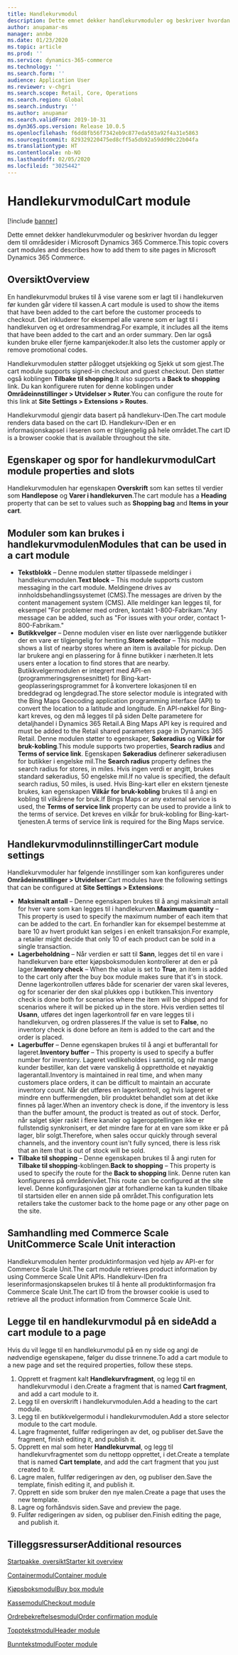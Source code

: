 ```yaml
---
title: Handlekurvmodul
description: Dette emnet dekker handlekurvmoduler og beskriver hvordan du legger dem til områdesider i Microsoft Dynamics 365 Commerce.
author: anupamar-ms
manager: annbe
ms.date: 01/23/2020
ms.topic: article
ms.prod: ''
ms.service: dynamics-365-commerce
ms.technology: ''
ms.search.form: ''
audience: Application User
ms.reviewer: v-chgri
ms.search.scope: Retail, Core, Operations
ms.search.region: Global
ms.search.industry: ''
ms.author: anupamar
ms.search.validFrom: 2019-10-31
ms.dyn365.ops.version: Release 10.0.5
ms.openlocfilehash: f6dd8fb56f7342eb9c877eda503a92f4a31e5863
ms.sourcegitcommit: 829329220475ed8cff5a5db92a59dd90c22b04fa
ms.translationtype: HT
ms.contentlocale: nb-NO
ms.lasthandoff: 02/05/2020
ms.locfileid: "3025442"
---
```

# <a name="cart-module"></a><span data-ttu-id="1e002-103">Handlekurvmodul</span><span class="sxs-lookup"><span data-stu-id="1e002-103">Cart module</span></span>


[!include [banner](includes/banner.md)]

<span data-ttu-id="1e002-104">Dette emnet dekker handlekurvmoduler og beskriver hvordan du legger dem til områdesider i Microsoft Dynamics 365 Commerce.</span><span class="sxs-lookup"><span data-stu-id="1e002-104">This topic covers cart modules and describes how to add them to site pages in Microsoft Dynamics 365 Commerce.</span></span>

## <a name="overview"></a><span data-ttu-id="1e002-105">Oversikt</span><span class="sxs-lookup"><span data-stu-id="1e002-105">Overview</span></span>

<span data-ttu-id="1e002-106">En handlekurvmodul brukes til å vise varene som er lagt til i handlekurven før kunden går videre til kassen.</span><span class="sxs-lookup"><span data-stu-id="1e002-106">A cart module is used to show the items that have been added to the cart before the customer proceeds to checkout.</span></span> <span data-ttu-id="1e002-107">Det inkluderer for eksempel alle varene som er lagt til i handlekurven og et ordresammendrag.</span><span class="sxs-lookup"><span data-stu-id="1e002-107">For example, it includes all the items that have been added to the cart and an order summary.</span></span> <span data-ttu-id="1e002-108">Den lar også kunden bruke eller fjerne kampanjekoder.</span><span class="sxs-lookup"><span data-stu-id="1e002-108">It also lets the customer apply or remove promotional codes.</span></span>

<span data-ttu-id="1e002-109">Handlekurvmodulen støtter pålogget utsjekking og Sjekk ut som gjest.</span><span class="sxs-lookup"><span data-stu-id="1e002-109">The cart module supports signed-in checkout and guest checkout.</span></span> <span data-ttu-id="1e002-110">Den støtter også koblingen **Tilbake til shopping**.</span><span class="sxs-lookup"><span data-stu-id="1e002-110">It also supports a **Back to shopping** link.</span></span> <span data-ttu-id="1e002-111">Du kan konfigurere ruten for denne koblingen under **Områdeinnstillinger \> Utvidelser \> Ruter**.</span><span class="sxs-lookup"><span data-stu-id="1e002-111">You can configure the route for this link at **Site Settings \> Extensions \> Routes**.</span></span>

<span data-ttu-id="1e002-112">Handlekurvmodul gjengir data basert på handlekurv-IDen.</span><span class="sxs-lookup"><span data-stu-id="1e002-112">The cart module renders data based on the cart ID.</span></span> <span data-ttu-id="1e002-113">Handlekurv-IDen er en informasjonskapsel i leseren som er tilgjengelig på hele området.</span><span class="sxs-lookup"><span data-stu-id="1e002-113">The cart ID is a browser cookie that is available throughout the site.</span></span>

## <a name="cart-module-properties-and-slots"></a><span data-ttu-id="1e002-114">Egenskaper og spor for handlekurvmodul</span><span class="sxs-lookup"><span data-stu-id="1e002-114">Cart module properties and slots</span></span>

<span data-ttu-id="1e002-115">Handlekurvmodulen har egenskapen **Overskrift** som kan settes til verdier som **Handlepose** og **Varer i handlekurven**.</span><span class="sxs-lookup"><span data-stu-id="1e002-115">The cart module has a **Heading** property that can be set to values such as **Shopping bag** and **Items in your cart**.</span></span> 

## <a name="modules-that-can-be-used-in-a-cart-module"></a><span data-ttu-id="1e002-116">Moduler som kan brukes i handlekurvmodulen</span><span class="sxs-lookup"><span data-stu-id="1e002-116">Modules that can be used in a cart module</span></span>

- <span data-ttu-id="1e002-117">**Tekstblokk** – Denne modulen støtter tilpassede meldinger i handlekurvmodulen.</span><span class="sxs-lookup"><span data-stu-id="1e002-117">**Text block** – This module supports custom messaging in the cart module.</span></span> <span data-ttu-id="1e002-118">Meldingene drives av innholdsbehandlingssystemet (CMS).</span><span class="sxs-lookup"><span data-stu-id="1e002-118">The messages are driven by the content management system (CMS).</span></span> <span data-ttu-id="1e002-119">Alle meldinger kan legges til, for eksempel "For problemer med ordren, kontakt 1-800-Fabrikam."</span><span class="sxs-lookup"><span data-stu-id="1e002-119">Any message can be added, such as "For issues with your order, contact 1-800-Fabrikam."</span></span>
- <span data-ttu-id="1e002-120">**Butikkvelger** – Denne modulen viser en liste over nærliggende butikker der en vare er tilgjengelig for henting.</span><span class="sxs-lookup"><span data-stu-id="1e002-120">**Store selector** – This module shows a list of nearby stores where an item is available for pickup.</span></span> <span data-ttu-id="1e002-121">Den lar brukere angi en plassering for å finne butikker i nærheten.</span><span class="sxs-lookup"><span data-stu-id="1e002-121">It lets users enter a location to find stores that are nearby.</span></span> <span data-ttu-id="1e002-122">Butikkvelgermodulen er integrert med API-en (programmeringsgrensesnittet) for Bing-kart-geoplasseringsprogrammet for å konvertere lokasjonen til en breddegrad og lengdegrad.</span><span class="sxs-lookup"><span data-stu-id="1e002-122">The store selector module is integrated with the Bing Maps Geocoding application programming interface (API) to convert the location to a latitude and longitude.</span></span> <span data-ttu-id="1e002-123">En API-nøkkel for Bing-kart kreves, og den må legges til på siden Delte parametere for detaljhandel i Dynamics 365 Retail.</span><span class="sxs-lookup"><span data-stu-id="1e002-123">A Bing Maps API key is required and must be added to the Retail shared parameters page in Dynamics 365 Retail.</span></span> <span data-ttu-id="1e002-124">Denne modulen støtter to egenskaper, **Søkeradius** og **Vilkår for bruk-kobling**.</span><span class="sxs-lookup"><span data-stu-id="1e002-124">This module supports two properties, **Search radius** and **Terms of service link**.</span></span> <span data-ttu-id="1e002-125">Egenskapen **Søkeradius** definerer søkeradiusen for butikker i engelske mil.</span><span class="sxs-lookup"><span data-stu-id="1e002-125">The **Search radius** property defines the search radius for stores, in miles.</span></span> <span data-ttu-id="1e002-126">Hvis ingen verdi er angitt, brukes standard søkeradius, 50 engelske mil.</span><span class="sxs-lookup"><span data-stu-id="1e002-126">If no value is specified, the default search radius, 50 miles, is used.</span></span> <span data-ttu-id="1e002-127">Hvis Bing-kart eller en ekstern tjeneste brukes, kan egenskapen **Vilkår for bruk-kobling** brukes til å angi en kobling til vilkårene for bruk.</span><span class="sxs-lookup"><span data-stu-id="1e002-127">If Bings Maps or any external service is used, the **Terms of service link** property can be used to provide a link to the terms of service.</span></span> <span data-ttu-id="1e002-128">Det kreves en vilkår for bruk-kobling for Bing-kart-tjenesten.</span><span class="sxs-lookup"><span data-stu-id="1e002-128">A terms of service link is required for the Bing Maps service.</span></span> 

## <a name="cart-module-settings"></a><span data-ttu-id="1e002-129">Handlekurvmodulinnstillinger</span><span class="sxs-lookup"><span data-stu-id="1e002-129">Cart module settings</span></span>

<span data-ttu-id="1e002-130">Handlekurvmoduler har følgende innstillinger som kan konfigureres under **Områdeinnstillinger \> Utvidelser**:</span><span class="sxs-lookup"><span data-stu-id="1e002-130">Cart modules have the following settings that can be configured at **Site Settings \> Extensions**:</span></span>

- <span data-ttu-id="1e002-131">**Maksimalt antall** – Denne egenskapen brukes til å angi maksimalt antall for hver vare som kan legges til i handlekurven.</span><span class="sxs-lookup"><span data-stu-id="1e002-131">**Maximum quantity** – This property is used to specify the maximum number of each item that can be added to the cart.</span></span> <span data-ttu-id="1e002-132">En forhandler kan for eksempel bestemme at bare 10 av hvert produkt kan selges i en enkelt transaksjon.</span><span class="sxs-lookup"><span data-stu-id="1e002-132">For example, a retailer might decide that only 10 of each product can be sold in a single transaction.</span></span>
- <span data-ttu-id="1e002-133">**Lagerbeholdning** – Når verdien er satt til **Sann**, legges det til en vare i handlekurven bare etter kjøpsboksmodulen kontrollerer at den er på lager.</span><span class="sxs-lookup"><span data-stu-id="1e002-133">**Inventory check** – When the value is set to **True**, an item is added to the cart only after the buy box module makes sure that it's in stock.</span></span> <span data-ttu-id="1e002-134">Denne lagerkontrollen utføres både for scenarier der varen skal leveres, og for scenarier der den skal plukkes opp i butikken.</span><span class="sxs-lookup"><span data-stu-id="1e002-134">This inventory check is done both for scenarios where the item will be shipped and for scenarios where it will be picked up in the store.</span></span> <span data-ttu-id="1e002-135">Hvis verdien settes til **Usann**, utføres det ingen lagerkontroll før en vare legges til i handlekurven, og ordren plasseres.</span><span class="sxs-lookup"><span data-stu-id="1e002-135">If the value is set to **False**, no inventory check is done before an item is added to the cart and the order is placed.</span></span>
- <span data-ttu-id="1e002-136">**Lagerbuffer** – Denne egenskapen brukes til å angi et bufferantall for lageret.</span><span class="sxs-lookup"><span data-stu-id="1e002-136">**Inventory buffer** – This property is used to specify a buffer number for inventory.</span></span> <span data-ttu-id="1e002-137">Lageret vedlikeholdes i sanntid, og når mange kunder bestiller, kan det være vanskelig å opprettholde et nøyaktig lagerantall.</span><span class="sxs-lookup"><span data-stu-id="1e002-137">Inventory is maintained in real time, and when many customers place orders, it can be difficult to maintain an accurate inventory count.</span></span> <span data-ttu-id="1e002-138">Når det utføres en lagerkontroll, og hvis lageret er mindre enn buffermengden, blir produktet behandlet som at det ikke finnes på lager.</span><span class="sxs-lookup"><span data-stu-id="1e002-138">When an inventory check is done, if the inventory is less than the buffer amount, the product is treated as out of stock.</span></span> <span data-ttu-id="1e002-139">Derfor, når salget skjer raskt i flere kanaler og lageropptellingen ikke er fullstendig synkronisert, er det mindre fare for at en vare som ikke er på lager, blir solgt.</span><span class="sxs-lookup"><span data-stu-id="1e002-139">Therefore, when sales occur quickly through several channels, and the inventory count isn't fully synced, there is less risk that an item that is out of stock will be sold.</span></span>
- <span data-ttu-id="1e002-140">**Tilbake til shopping** – Denne egenskapen brukes til å angi ruten for **Tilbake til shopping**-koblingen.</span><span class="sxs-lookup"><span data-stu-id="1e002-140">**Back to shopping** – This property is used to specify the route for the **Back to shopping** link.</span></span> <span data-ttu-id="1e002-141">Denne ruten kan konfigureres på områdenivået.</span><span class="sxs-lookup"><span data-stu-id="1e002-141">This route can be configured at the site level.</span></span> <span data-ttu-id="1e002-142">Denne konfigurasjonen gjør at forhandlerne kan ta kunden tilbake til startsiden eller en annen side på området.</span><span class="sxs-lookup"><span data-stu-id="1e002-142">This configuration lets retailers take the customer back to the home page or any other page on the site.</span></span>

## <a name="commerce-scale-unit-interaction"></a><span data-ttu-id="1e002-143">Samhandling med Commerce Scale Unit</span><span class="sxs-lookup"><span data-stu-id="1e002-143">Commerce Scale Unit interaction</span></span>

<span data-ttu-id="1e002-144">Handlekurvmodulen henter produktinformasjon ved hjelp av API-er for Commerce Scale Unit.</span><span class="sxs-lookup"><span data-stu-id="1e002-144">The cart module retrieves product information by using Commerce Scale Unit APIs.</span></span> <span data-ttu-id="1e002-145">Handlekurv-IDen fra leserinformasjonskapselen brukes til å hente all produktinformasjon fra Commerce Scale Unit.</span><span class="sxs-lookup"><span data-stu-id="1e002-145">The cart ID from the browser cookie is used to retrieve all the product information from Commerce Scale Unit.</span></span>

## <a name="add-a-cart-module-to-a-page"></a><span data-ttu-id="1e002-146">Legge til en handlekurvmodul på en side</span><span class="sxs-lookup"><span data-stu-id="1e002-146">Add a cart module to a page</span></span>

<span data-ttu-id="1e002-147">Hvis du vil legge til en handlekurvmodul på en ny side og angi de nødvendige egenskapene, følger du disse trinnene.</span><span class="sxs-lookup"><span data-stu-id="1e002-147">To add a cart module to a new page and set the required properties, follow these steps.</span></span>

1. <span data-ttu-id="1e002-148">Opprett et fragment kalt **Handlekurvfragment**, og legg til en handlekurvmodul i den.</span><span class="sxs-lookup"><span data-stu-id="1e002-148">Create a fragment that is named **Cart fragment**, and add a cart module to it.</span></span>
1. <span data-ttu-id="1e002-149">Legg til en overskrift i handlekurvmodulen.</span><span class="sxs-lookup"><span data-stu-id="1e002-149">Add a heading to the cart module.</span></span>
1. <span data-ttu-id="1e002-150">Legg til en butikkvelgermodul i handlekurvmodulen.</span><span class="sxs-lookup"><span data-stu-id="1e002-150">Add a store selector module to the cart module.</span></span>
1. <span data-ttu-id="1e002-151">Lagre fragmentet, fullfør redigeringen av det, og publiser det.</span><span class="sxs-lookup"><span data-stu-id="1e002-151">Save the fragment, finish editing it, and publish it.</span></span>
1. <span data-ttu-id="1e002-152">Opprett en mal som heter **Handlekurvmal**, og legg til handlekurvfragmentet som du nettopp opprettet, i det.</span><span class="sxs-lookup"><span data-stu-id="1e002-152">Create a template that is named **Cart template**, and add the cart fragment that you just created to it.</span></span>
1. <span data-ttu-id="1e002-153">Lagre malen, fullfør redigeringen av den, og publiser den.</span><span class="sxs-lookup"><span data-stu-id="1e002-153">Save the template, finish editing it, and publish it.</span></span>
1. <span data-ttu-id="1e002-154">Opprett en side som bruker den nye malen.</span><span class="sxs-lookup"><span data-stu-id="1e002-154">Create a page that uses the new template.</span></span>
1. <span data-ttu-id="1e002-155">Lagre og forhåndsvis siden.</span><span class="sxs-lookup"><span data-stu-id="1e002-155">Save and preview the page.</span></span>
1. <span data-ttu-id="1e002-156">Fullfør redigeringen av siden, og publiser den.</span><span class="sxs-lookup"><span data-stu-id="1e002-156">Finish editing the page, and publish it.</span></span>

## <a name="additional-resources"></a><span data-ttu-id="1e002-157">Tilleggsressurser</span><span class="sxs-lookup"><span data-stu-id="1e002-157">Additional resources</span></span>

[<span data-ttu-id="1e002-158">Startpakke, oversikt</span><span class="sxs-lookup"><span data-stu-id="1e002-158">Starter kit overview</span></span>](starter-kit-overview.md)

[<span data-ttu-id="1e002-159">Containermodul</span><span class="sxs-lookup"><span data-stu-id="1e002-159">Container module</span></span>](add-container-module.md)

[<span data-ttu-id="1e002-160">Kjøpsboksmodul</span><span class="sxs-lookup"><span data-stu-id="1e002-160">Buy box module</span></span>](add-buy-box.md)

[<span data-ttu-id="1e002-161">Kassemodul</span><span class="sxs-lookup"><span data-stu-id="1e002-161">Checkout module</span></span>](add-checkout-module.md)

[<span data-ttu-id="1e002-162">Ordrebekreftelsesmodul</span><span class="sxs-lookup"><span data-stu-id="1e002-162">Order confirmation module</span></span>](order-confirmation-module.md)

[<span data-ttu-id="1e002-163">Topptekstmodul</span><span class="sxs-lookup"><span data-stu-id="1e002-163">Header module</span></span>](author-header-module.md)

[<span data-ttu-id="1e002-164">Bunntekstmodul</span><span class="sxs-lookup"><span data-stu-id="1e002-164">Footer module</span></span>](author-footer-module.md)
